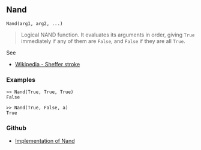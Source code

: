 ## Nand

```
Nand(arg1, arg2, ...)
```

> Logical NAND function. It evaluates its arguments in order, giving `True` immediately if any of them are `False`, and `False` if they are all `True`.

See 
* [Wikipedia - Sheffer stroke](https://en.wikipedia.org/wiki/Sheffer_stroke)
 
### Examples

```
>> Nand(True, True, True)
False
 
>> Nand(True, False, a)
True
```

### Github

* [Implementation of Nand](https://github.com/axkr/symja_android_library/blob/master/symja_android_library/matheclipse-core/src/main/java/org/matheclipse/core/builtin/BooleanFunctions.java#L2893) 
